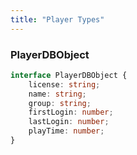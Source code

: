 ```yaml
---
title: "Player Types"
---
```


### PlayerDBObject

```ts
interface PlayerDBObject {
	license: string;
	name: string;
	group: string;
	firstLogin: number;
	lastLogin: number;
	playTime: number;
}
```
